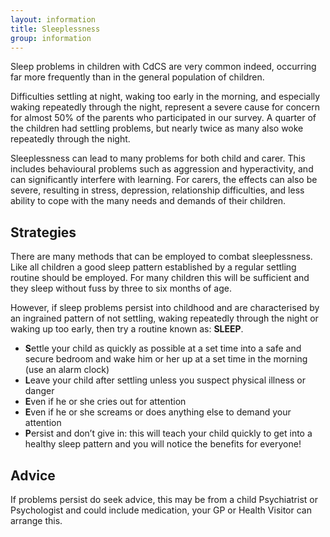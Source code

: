 ```yaml
---
layout: information
title: Sleeplessness
group: information
---
```


Sleep problems in children with CdCS are very common indeed, occurring far more frequently than in the general population of children. 

Difficulties settling at night, waking too early in the morning, and especially waking repeatedly through the night, represent a severe cause for concern for almost 50% of the parents who participated in our survey. A quarter of the children had settling problems, but nearly twice as many also woke repeatedly through the night. 

Sleeplessness can lead to many problems for both child and carer. This includes behavioural problems such as aggression and hyperactivity, and can significantly interfere with learning. For carers, the effects can also be severe, resulting in stress, depression, relationship difficulties, and less ability to cope with the many needs and demands of their children.

## Strategies

There are many methods that can be employed to combat sleeplessness. Like all children a good sleep pattern established by a regular settling routine should be employed. For many children this will be sufficient and they sleep without fuss by three to six months of age. 

However, if sleep problems persist into childhood and are characterised by an ingrained pattern of not settling, waking repeatedly through the night or waking up too early, then try a routine known as: **SLEEP**.

* **S**ettle your child as quickly as possible at a set time into a safe and secure bedroom and wake him or her up at a set time in the morning (use an alarm clock)
* **L**eave your child after settling unless you suspect physical illness or danger
* **E**ven if he or she cries out for attention
* **E**ven if he or she screams or does anything else to demand your attention
* **P**ersist and don’t give in: this will teach your child quickly to get into a healthy sleep pattern and you will notice the benefits for everyone!

## Advice

If problems persist do seek advice, this may be from a child Psychiatrist or Psychologist and could include medication, your GP or Health Visitor can arrange this.
